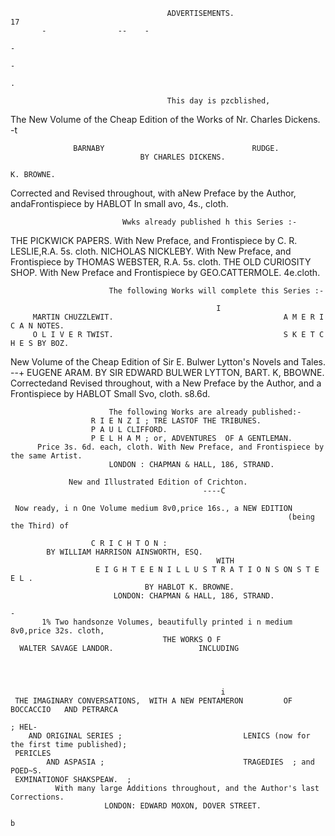                                        ADVERTISEMENTS.                                             17
           -                --    -
                                                                                          -
                                                                                          -
                                                                                          .

                                       This day is pzcblished,
The New Volume of the Cheap Edition of the Works of Nr. Charles Dickens.
                                             -t

                  BARNABY                                 RUDGE.
                                 BY CHARLES DICKENS.
                                                                                            K. BROWNE.
Corrected and Revised throughout, with aNew Preface by the Author, andaFrontispiece by HABLOT
                                         In small avo, 4s., cloth.

                             Wwks already published h this Series :-
 THE PICKWICK PAPERS. With New Preface, and Frontispiece by C. R. LESLIE,R.A. 5s. cloth.
 NICHOLAS NICKLEBY. With New Preface, and Frontispiece by THOMAS   WEBSTER, R.A. 5s. cloth.
 THE OLD CURIOSITY SHOP. With New Preface and Frontispiece by GEO.CATTERMOLE.       4e.cloth.

                          The following Works will complete this Series :-

                                                  I
         MARTIN CHUZZLEWIT.                                      A M E R I C A N NOTES.
         O L I V E R TWIST.                                      S K E T C H E S BY BOZ.


New VoIume of the Cheap Edition of Sir E. Bulwer Lytton's Novels and Tales.
                                              --+
                         EUGENE                           ARAM.
                   BY SIR EDWARD BULWER LYTTON, BART.
                                                                                              K, BBOWNE.
Correctedand Revised throughout, with a New Preface by the Author, and a Frontispiece by HABLOT
                                         Small Svo, cloth. s8.6d.

                          The following Works are already published:-
                      R I E N Z I ; TRE LASTOF THE TRIBUNES.
                      P A U L CLIFFORD.
                      P E L H A M ; or, ADVENTURES  OF A GENTLEMAN.
          Price 3s. 6d. each, cloth. With New Preface, and Frontispiece by the same Artist.
                          LONDON : CHAPMAN & HALL, 186, STRAND.

                 New and Illustrated Edition of Crichton.
                                               ----C

     Now ready, i n One Volume medium 8v0,price 16s., a NEW EDITION
                                                                  (being the Third) of

                      C R I C H T O N :
            BY WILLIAM HARRISON AINSWORTH, ESQ.
                                                  WITH
                       E I G H T E E N I L L U S T R A T I O N S ON S T E E L .
                                  BY HABLOT K. BROWNE.
                           LONDON: CHAPMAN & HALL, 186, STRAND.
                                                                                                  -
           1% Two handsonze Volumes, beautifully printed i n medium 8v0,price 32s. cloth,
                                      THE WORKS O F
      WALTER SAVAGE LANDOR.                   INCLUDING




                                                   i
     THE IMAGINARY CONVERSATIONS,  WITH A NEW PENTAMERON         OF BOCCACCIO   AND PETRARCA
                                                                                           ; HEL-
        AND ORIGINAL SERIES ;                           LENICS (now for the first time published);
     PERICLES
            AND ASPASIA ;                               TRAGEDIES  ; and POED~S.
     EXMINATIONOF SHAKSPEAW.  ;
              With many large Additions throughout, and the Author's last Corrections.
                         LONDON: EDWARD MOXON, DOVER STREET.
                                                                                  b
